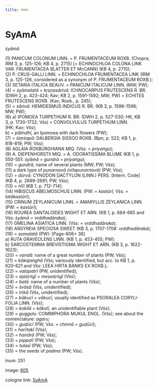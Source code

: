 ```yaml
---
title: श्यामा
---
```


# SyAmA

<i>śyāmā</i>  <div n="P" />(1) <bot>PANICUM COLONUM LINN.</bot> = <bot>P. FRUMENTACEUM ROXB.</bot> (Chopra; <div n="lb" />IRM 3, p. 125-126; KB 4, p. 2715) [= <bot>ECHINOCHLOA COLONA LINK <div n="lb" />VAR. FRUMENTACEA BLATTER ET M</bot>c<bot>CANN</bot>] (KB 4, p. 2715); <div n="P" />(2) <bot>P. CRUS</bot>-<bot>GALLI LINN.</bot> = <bot>ECHINOCHLOA FRUMENTACEA LINK</bot> (IRM <div n="lb" />3, p. 125-126, considered as a synonym of <bot>P. FRUMENTACEUM ROXB.</bot>); <div n="P" />(3) <bot>SETARIA ITALICA BEAUV.</bot> = <bot>PANICUM ITALICUM LINN.</bot> (MW; PW); <div n="P" />(4) = <i>śyāmalatā = kṛṣṇasārivā:</i> <bot>ICHNOCARPUS FRUTESCENS R. BR.</bot> <div n="lb" />(DWH 2, p. 423-424; Kav; KB 2, p. 1591-1592; MW; PW) = <bot>ECHITES <div n="lb" />FRUTESCENS ROXB.</bot> (Kav; Roxb., p. 245); <div n="P" />(5) = <i>sārivā:</i> <bot>HEMIDESMUS INDICUS R. BR.</bot> (KB 3, p. 1596-1598; <div n="lb" />MW; PW); <div n="P" />(6) a) <bot>IPOMOEA TURPETHUM R. BR.</bot> (DWH 2, p. 527-530; HK; KB <div n="lb" />3, p. 1730-1732; Vśs) = <bot>CONVOLVULUS TURPETHUM LINN.</bot> <div n="lb" />(HK; Kav; Vśs); <div n="lb" />b) = <i>pālindhī,</i> an Ipomoea with dark flowers (PW); <div n="P" />(7) = <i>śiṃśapā:</i> <bot>DALBERGIA SISSOO ROXB.</bot> (Bpn, p. 522; KB 1, p. <div n="lb" />818-819; PW; Vśs); <div n="P" />(8) <bot>AGLAIA ROXBURGHIANA MIQ.</bot> (Vśs: = <i>priyaṅgu</i>); <div n="P" />(9) <bot>A. DIEPENHORSTII MIQ.</bot> = <bot>A. ODORATISSIMA BLUME</bot> (KB 1, p. <div n="lb" />550-551: <i>śyāmā = gundrā = priyaṅgu</i>); <div n="P" />(10) = <i>gundrā,</i> name of several plants (MW; PW; Vśs); <div n="P" />(11) a dark type of <i>punarnavā (nīlapunarnavā)</i> (PW; Vśs); <div n="P" />(12) = <i>dūrvā:</i> <bot>CYNODON DACTYLON (LINN.) PERS.</bot> [Intern. Code] <div n="lb" />(KB 4, p. 2689-2691; PW; Vśs); <div n="P" />(13) = <i>nīlī</i> (KB 1, p. 712-714); <div n="P" />(14) <bot>HIBISCUS ABELMOSCHUS LINN.</bot> (PW: = <i>kastūrī;</i> Vśs: = <div n="lb" /><i>latākastūrī</i>); <div n="P" />(15) <bot>CRINUM ZEYLANICUM LINN.</bot> = <bot>AMARYLLIS ZEYLANICA LINN.</bot> <div n="lb" />(PW: = <i>kastūrī</i>); <div n="P" />(16) <bot>ROUREA SANTALOIDES WIGHT ET ARN.</bot> (KB 1, p. 684-685 and <div n="lb" />Vśs: <i>śyāmā = vṛddhadāraka</i>); <div n="P" />(17) <bot>GMELINA ASIATICA LINN.</bot> (Vśs: = <i>vṛddhadāraka</i>); <div n="P" />(18) <bot>ARGYREIA SPECIOSA SWEET</bot> (KB 3, p. 1707-1708: <i>vṛddhadāraka</i>); <div n="P" />(19) = <i>somalatā</i> (PW): [Page-606+ 36] <div n="lb" />a) <bot>RUTA GRAVEOLENS LINN.</bot> (KB 1, p. 453-455; PW); <div n="lb" />b) <bot>SARCOSTEMMA BREVISTIGMA WIGHT ET ARN.</bot> (KB 3, p. 1622- <div n="lb" />1623); <div n="P" />(20) = <i>vandā:</i> name of a great number of plants (PW; Vśs); <div n="P" />(21) = <i>kākajaṅghā</i> (Vśs; variously identified, but acc. to KB 1, p. <div n="lb" />620-621 and Vśs: <bot>LEEA HIRTA BANKS EX ROXB.</bot>); <div n="P" />(22) = <i>vaṭapatrī</i> (PW, unidentified); <div n="P" />(23) = <i>ajaśṛṅgī = meṣaśṛṅgī</i> (Vśs); <div n="P" />(24) = <i>balā:</i> name of a number of plants (Vśs); <div n="P" />(25) = <i>śvāsā</i> (Vśs, unidentified); <div n="P" />(26) = <i>trikā</i> (Vśs, unidentified); <div n="P" />(27) = <i>bākucī = vākucī,</i> usually identified as <bot>PSORALEA CORYLI- <div n="lb" />FOLIA LINN.</bot> (Vśs); <div n="P" />(28) = <i>kokilā = kākolī,</i> an unidentifiable plant (Vśs); <div n="P" />(29) = <i>guggulu:</i> <bot>COMMIPHORA MUKUL ENGL.</bot> (Vśs); see about the <div n="lb" />nomenclature: <i>agaru;</i> <div n="P" />(30) = <i>guḍūcī</i> (PW; Vśs: = <i>chinnā = guḍūcī</i>); <div n="P" />(31) = <i>harītakī</i> (Vśs); <div n="P" />(32) = <i>haridrā</i> (PW; Vśs); <div n="P" />(33) = <i>pippalī</i> (PW; Vśs); <div n="P" />(34) = <i>tulasī</i> (PW; Vśs); <div n="P" />(35) = the seeds of <i>padma</i> (PW; Vśs).

lnum: 251

image: [605](https://www.sanskrit-lexicon.uni-koeln.de/scans/csl-apidev/servepdf.php?dict=snp&page=605)

cologne link: [SyAmA](https://sanskrit-lexicon.uni-koeln.de/scans/csl-apidev/getword.php?dict=snp&key=SyAmA)

